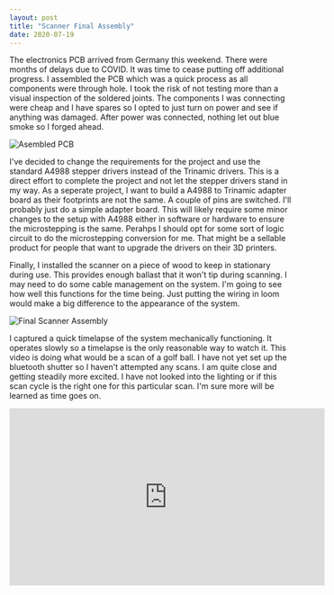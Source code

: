 ```yaml
---
layout: post
title: "Scanner Final Assembly"
date: 2020-07-19
---
```

The electronics PCB arrived from Germany this weekend.  There were months of delays due to COVID.  It was time to cease putting off additional progress.  I assembled the PCB which was a quick process as all components were through hole.  I took the risk of not testing more than a visual inspection of the soldered joints.  The components I was connecting were cheap and I have spares so I opted to just turn on power and see if anything was damaged.  After power was connected, nothing let out blue smoke so I forged ahead.

![Asembled PCB](../../../assets/3dscanner/Scanner_PCB_Assembled.jpg)

I've decided to change the requirements for the project and use the standard A4988 stepper drivers instead of the Trinamic drivers.  This is a direct effort to complete the project and not let the stepper drivers stand in my way.  As a seperate project, I want to build a A4988 to Trinamic adapter board as their footprints are not the same.  A couple of pins are switched.  I'll probably just do a simple adapter board.  This will likely require some minor changes to the setup with A4988 either in software or hardware to ensure the microstepping is the same.  Perahps I should opt for some sort of logic circuit to do the microstepping conversion for me.  That might be a sellable product for people that want to upgrade the drivers on their 3D printers.

Finally, I installed the scanner on a piece of wood to keep in stationary during use.  This provides enough ballast that it won't tip during scanning.  I may need to do some cable management on the system.  I'm going to see how well this functions for the time being.  Just putting the wiring in loom would make a big difference to the appearance of the system.

![Final Scanner Assembly](../../../assets/3dscanner/Assembled_3D_Scanner.jpg)

I captured a quick timelapse of the system mechanically functioning.  It operates slowly so a timelapse is the only reasonable way to watch it.  This video is doing what would be a scan of a golf ball.  I have not yet set up the bluetooth shutter so I haven't attempted any scans.  I am quite close and getting steadily more excited.  I have not looked into the lighting or if this scan cycle is the right one for this particular scan.  I'm sure more will be learned as time goes on.

<iframe width="560" height="315" src="https://www.youtube.com/embed/ZOGwxrQpkVQ" frameborder="0" allow="accelerometer; autoplay; encrypted-media; gyroscope; picture-in-picture" allowfullscreen></iframe>
